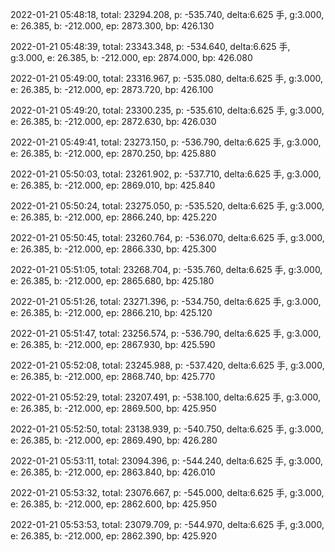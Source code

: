 2022-01-21 05:48:18, total: 23294.208, p: -535.740, delta:6.625 手, g:3.000, e: 26.385, b: -212.000, ep: 2873.300, bp: 426.130

2022-01-21 05:48:39, total: 23343.348, p: -534.640, delta:6.625 手, g:3.000, e: 26.385, b: -212.000, ep: 2874.000, bp: 426.080

2022-01-21 05:49:00, total: 23316.967, p: -535.080, delta:6.625 手, g:3.000, e: 26.385, b: -212.000, ep: 2873.720, bp: 426.100

2022-01-21 05:49:20, total: 23300.235, p: -535.610, delta:6.625 手, g:3.000, e: 26.385, b: -212.000, ep: 2872.630, bp: 426.030

2022-01-21 05:49:41, total: 23273.150, p: -536.790, delta:6.625 手, g:3.000, e: 26.385, b: -212.000, ep: 2870.250, bp: 425.880

2022-01-21 05:50:03, total: 23261.902, p: -537.710, delta:6.625 手, g:3.000, e: 26.385, b: -212.000, ep: 2869.010, bp: 425.840

2022-01-21 05:50:24, total: 23275.050, p: -535.520, delta:6.625 手, g:3.000, e: 26.385, b: -212.000, ep: 2866.240, bp: 425.220

2022-01-21 05:50:45, total: 23260.764, p: -536.070, delta:6.625 手, g:3.000, e: 26.385, b: -212.000, ep: 2866.330, bp: 425.300

2022-01-21 05:51:05, total: 23268.704, p: -535.760, delta:6.625 手, g:3.000, e: 26.385, b: -212.000, ep: 2865.680, bp: 425.180

2022-01-21 05:51:26, total: 23271.396, p: -534.750, delta:6.625 手, g:3.000, e: 26.385, b: -212.000, ep: 2866.210, bp: 425.120

2022-01-21 05:51:47, total: 23256.574, p: -536.790, delta:6.625 手, g:3.000, e: 26.385, b: -212.000, ep: 2867.930, bp: 425.590

2022-01-21 05:52:08, total: 23245.988, p: -537.420, delta:6.625 手, g:3.000, e: 26.385, b: -212.000, ep: 2868.740, bp: 425.770

2022-01-21 05:52:29, total: 23207.491, p: -538.100, delta:6.625 手, g:3.000, e: 26.385, b: -212.000, ep: 2869.500, bp: 425.950

2022-01-21 05:52:50, total: 23138.939, p: -540.750, delta:6.625 手, g:3.000, e: 26.385, b: -212.000, ep: 2869.490, bp: 426.280

2022-01-21 05:53:11, total: 23094.396, p: -544.240, delta:6.625 手, g:3.000, e: 26.385, b: -212.000, ep: 2863.840, bp: 426.010

2022-01-21 05:53:32, total: 23076.667, p: -545.000, delta:6.625 手, g:3.000, e: 26.385, b: -212.000, ep: 2862.600, bp: 425.950

2022-01-21 05:53:53, total: 23079.709, p: -544.970, delta:6.625 手, g:3.000, e: 26.385, b: -212.000, ep: 2862.390, bp: 425.920